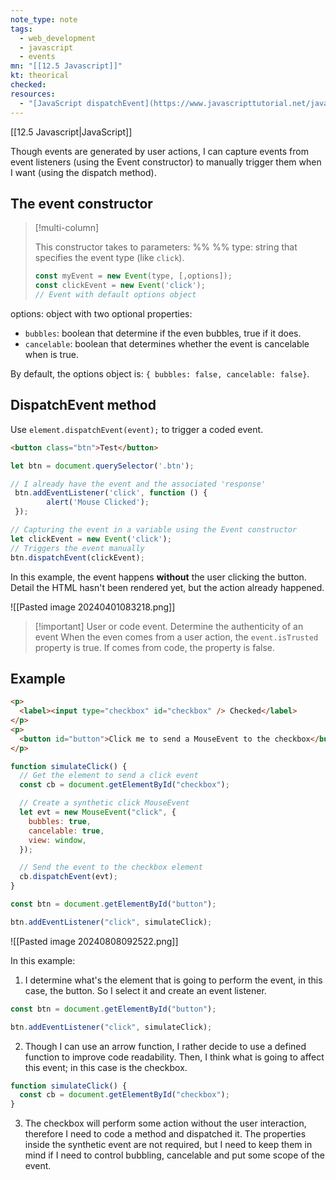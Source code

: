 ```yaml
---
note_type: note
tags:
  - web_development
  - javascript
  - events
mn: "[[12.5 Javascript]]"
kt: theorical
checked: 
resources:
  - "[JavaScript dispatchEvent](https://www.javascripttutorial.net/javascript-dom/javascript-dispatchevent/)"
---
```

[[12.5 Javascript|JavaScript]]

Though events are generated by user actions, I can capture events from event listeners (using the Event constructor) to manually trigger them when I want (using the dispatch method). 
## The event constructor
>[!multi-column]
>
>This constructor takes to parameters: 
>%% %%
>type: string that specifies the event type (like `click`).
>
>```javascript
>const myEvent = new Event(type, [,options]);
>const clickEvent = new Event('click');
>// Event with default options object
>```

options: object with two optional properties:
- `bubbles`: boolean that determine if the even bubbles, true if it does. 
- `cancelable`: boolean that determines whether the event is cancelable when is true. 

By default, the options object is: `{ bubbles: false, cancelable: false}`. 

## DispatchEvent method
Use `element.dispatchEvent(event);` to trigger a coded event. 

```HTML
<button class="btn">Test</button>
```

```javascript
let btn = document.querySelector('.btn');

// I already have the event and the associated 'response'
 btn.addEventListener('click', function () {
        alert('Mouse Clicked');
 });

// Capturing the event in a variable using the Event constructor
let clickEvent = new Event('click');
// Triggers the event manually 
btn.dispatchEvent(clickEvent); 
```

In this example, the event happens **without** the user clicking the button. Detail the HTML hasn't been rendered yet, but the action already happened. 

![[Pasted image 20240401083218.png]]

>[!important] User or code event. Determine the authenticity of an event
>When the even comes from a user action, the `event.isTrusted` property is true. If comes from code, the property is false.

## Example
```html
<p>
  <label><input type="checkbox" id="checkbox" /> Checked</label>
</p>
<p>
  <button id="button">Click me to send a MouseEvent to the checkbox</button>
</p>
```

```js
function simulateClick() {
  // Get the element to send a click event
  const cb = document.getElementById("checkbox");

  // Create a synthetic click MouseEvent
  let evt = new MouseEvent("click", {
    bubbles: true,
    cancelable: true,
    view: window,
  });

  // Send the event to the checkbox element
  cb.dispatchEvent(evt);
}

const btn = document.getElementById("button");

btn.addEventListener("click", simulateClick);

```

![[Pasted image 20240808092522.png]]

In this example: 
1. I determine what's the element that is going to perform the event, in this case, the button. So I select it and create an event listener. 
```js
const btn = document.getElementById("button");

btn.addEventListener("click", simulateClick);
```

2. Though I can use an arrow function, I rather decide to use a defined function to improve code readability. Then, I think what is going to affect this event; in this case is the checkbox.

```js
function simulateClick() {
  const cb = document.getElementById("checkbox");
}
```

3. The checkbox will perform some action without the user interaction, therefore I need to code a method and dispatched it. The properties inside the synthetic event are not required, but I need to keep them in mind if I need to control bubbling, cancelable and put some scope of the event. 